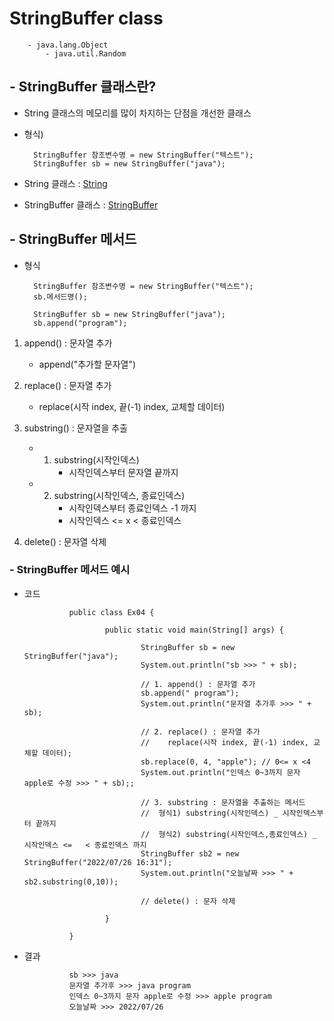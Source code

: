 # StringBuffer class

        - java.lang.Object
            - java.util.Random  

## - StringBuffer 클래스란?
- String 클래스의 메모리를 많이 차지하는 단점을 개선한 클래스

- 형식) 

        StringBuffer 참조변수명 = new StringBuffer("텍스트");
        StringBuffer sb = new StringBuffer("java");

- String 클래스 : [String](https://github.com/hyeah0/SmartWeb_Contents_WebApplication_developer_class/blob/main/1_Java/0.%20%EC%A3%BC%EC%9A%94%ED%81%B4%EB%9E%98%EC%8A%A4/05_String.md)
- StringBuffer 클래스 : [StringBuffer](https://github.com/hyeah0/Java/blob/main/%EC%9E%90%EB%B0%94%EC%9D%98%20%EC%A0%95%EC%84%9D%20chapter/chapter9_java.lang/stringBuffer%20class/2.stringBuffer%ED%81%B4%EB%9E%98%EC%8A%A4%EC%9D%98%EC%83%9D%EC%84%B1%EC%9E%90%EC%99%80%EB%A9%94%EC%84%9C%EB%93%9C.md)

## - StringBuffer 메서드
- 형식 

        StringBuffer 참조변수명 = new StringBuffer("텍스트");
        sb.메서드명();
        
        StringBuffer sb = new StringBuffer("java");
        sb.append("program");

1. append() : 문자열 추가
   - append("추가할 문자열")

2. replace() : 문자열 추가 
   - replace(시작 index, 끝(-1) index, 교체할 데이터)

3. substring() : 문자열을 추출
   - 1. substring(시작인덱스) 
        - 시작인덱스부터 문자열 끝까지
   - 2. substring(시작인덱스, 종료인덱스) 
        - 시작인덱스부터 종료인덱스 -1 까지
        - 시작인덱스 <= x < 종료인덱스

4. delete() : 문자열 삭제

### - StringBuffer 메서드 예시
- 코드

                public class Ex04 {

                        public static void main(String[] args) {

                                StringBuffer sb = new StringBuffer("java");
                                System.out.println("sb >>> " + sb);
                                
                                // 1. append() : 문자열 추가
                                sb.append(" program");
                                System.out.println("문자열 추가후 >>> " + sb);
                                
                                // 2. replace() : 문자열 추가
                                //    replace(시작 index, 끝(-1) index, 교체할 데이터); 
                                sb.replace(0, 4, "apple"); // 0<= x <4
                                System.out.println("인덱스 0~3까지 문자 apple로 수정 >>> " + sb);;
                                
                                // 3. substring : 문자열을 추출하는 메서드
                                //	형식1) substring(시작인덱스) _ 시작인덱스부터 끝까지
                                // 	형식2) substring(시작인덱스,종료인덱스) _ 시작인덱스 <=   < 종료인덱스 까지
                                StringBuffer sb2 = new StringBuffer("2022/07/26 16:31");
                                System.out.println("오늘날짜 >>> " + sb2.substring(0,10));
                                
                                // delete() : 문자 삭제
                                
                        }

                }

- 결과

                sb >>> java
                문자열 추가후 >>> java program
                인덱스 0~3까지 문자 apple로 수정 >>> apple program
                오늘날짜 >>> 2022/07/26

